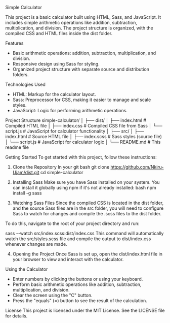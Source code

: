   Simple Calculator

This project is a basic calculator built using HTML, Sass, and JavaScript. 
It includes simple arithmetic operations like addition, subtraction, multiplication, and division. 
The project structure is organized, with the compiled CSS and HTML files inside the dist folder.

  Features
  - Basic arithmetic operations: addition, subtraction, multiplication, and division.
  - Responsive design using Sass for styling.
  - Organized project structure with separate source and distribution folders.
    
   Technologies Used
- HTML: Markup for the calculator layout.
- Sass: Preprocessor for CSS, making it easier to manage and scale styles.
- JavaScript: Logic for performing arithmetic operations.

Project Structure
simple-calculator/
│
├── dist/
│   ├── index.html       # Compiled HTML file
│   ├── index.css       # Compiled CSS file from Sass
│   └── script.js        # JavaScript for calculator functionality
│
├── src/
│   ├── index.html       # Source HTML file
│   ├── index.scss      # Sass styles (source file)
│   └── script.js        # JavaScript for calculator logic
│
└── README.md            # This readme file


Getting Started
To get started with this project, follow these instructions:

1. Clone the Repository
In your git bash
git clone https://github.com/Nkiru-Ujam/dist.git
cd simple-calculator

2. Installing Sass
Make sure you have Sass installed on your system. You can install it globally using npm if it's not already installed:
bash
npm install -g sass

3. Watching Sass Files
Since the compiled CSS is located in the dist folder, and the source Sass files are in the src folder, you will need to configure Sass to watch for changes and compile the .scss files to the dist folder.

To do this, navigate to the root of your project directory and run:

sass --watch src/index.scss:dist/index.css
This command will automatically watch the src/styles.scss file and compile the output to dist/index.css whenever changes are made.

4. Opening the Project
Once Sass is set up, open the dist/index.html file in your browser to view and interact with the calculator.

 Using the Calculator
- Enter numbers by clicking the buttons or using your keyboard.
- Perform basic arithmetic operations like addition, subtraction, multiplication, and division.
- Clear the screen using the "C" button.
- Press the "equals" (=) button to see the result of the calculation.

License
This project is licensed under the MIT License. See the LICENSE file for details.
